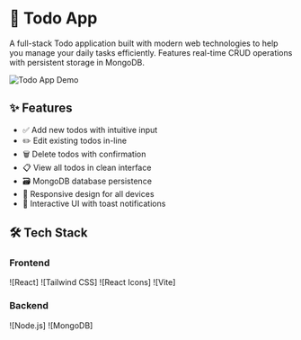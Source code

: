 # 📝 Todo App

A full-stack Todo application built with modern web technologies to help you manage your daily tasks efficiently. Features real-time CRUD operations with persistent storage in MongoDB.

![Todo App Demo](https://melodic-banoffee-1a4af6.netlify.app/) 

## ✨ Features

- ✅ Add new todos with intuitive input
- ✏️ Edit existing todos in-line
- 🗑️ Delete todos with confirmation
- 📋 View all todos in clean interface
- 🗃️ MongoDB database persistence
- 📱 Responsive design for all devices
- 💫 Interactive UI with toast notifications

## 🛠️ Tech Stack

### **Frontend**
![React]
![Tailwind CSS]
![React Icons]
![Vite]

### **Backend**
![Node.js]
![MongoDB]

